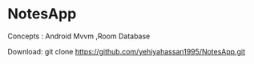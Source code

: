 # NotesApp

Concepts : Android Mvvm ,Room Database

Download: git clone https://github.com/yehiyahassan1995/NotesApp.git
